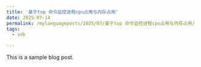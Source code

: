 ```yaml
---
title: '基于top 命令监控进程cpu占用与内存占用'
date: 2025-07-14
permalink: /mylanguageposts/2025/07/基于top 命令监控进程cpu占用与内存占用/
tags:
  - sdk

---
```


This is a sample blog post.  